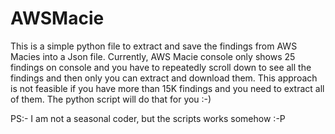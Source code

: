 # AWSMacie

This is a simple python file to extract and save the findings from AWS Macies into a Json file. Currently, AWS Macie console only shows 25 findings on console and you have to repeatedly scroll down to see all the findings and then only you can extract and download them. This approach is not feasible if you have more than 15K findings and you need to extract all of them. The python script will do that for you :-)

PS:- I am not a seasonal coder, but the scripts works somehow :-P
